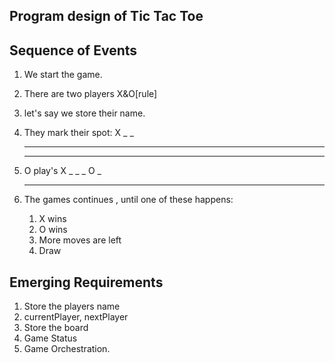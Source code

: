 ## Program design of Tic Tac Toe

## Sequence of Events
1. We start the game.
2. There are two players X&O[rule]
3. let's say we store their name.
4. They mark their spot:
    X _ _
    _ _ _
    _ _ _
6. O play's
    X _ _
    _ O _
    _ _ _

7. The games continues , until one of these happens:
    1. X wins
    2. O wins
    3. More moves are left
    4. Draw

## Emerging Requirements
1. Store the players name
2. currentPlayer, nextPlayer
3. Store the board
4. Game Status
5. Game Orchestration.